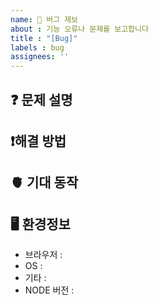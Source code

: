 ```yaml
---
name: 🐞 버그 제보
about : 기능 오류나 문제를 보고합니다
title : "[Bug]"
labels : bug
assignees: ''
---
```


## ❓ 문제 설명
<!-- 무엇이 문제인가? -->

## ❗해결 방법
<!-- 문제를 해결하기 위해 어떤 노력을 했는가? -->

##  🫀 기대 동작
<!-- 어떤 결과를 기대하는지 설명해주세요 -->

## 🖥️ 환경정보
- 브라우저 :
- OS :
- 기타 :
- NODE 버전 :